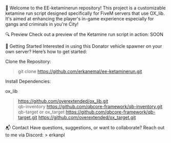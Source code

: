 🌟 Welcome to the EE-ketaminerun repository! This project is a customizable ketamine run script designed specifically for FiveM servers that use OX_lib. It's aimed at enhancing the player's in-game experience especially for gangs and criminals in you're City!

🔍 Preview Check out a preview of the Ketamine run script in action: SOON

🚀 Getting Started Interested in using this Donator vehicle spawner on your own server? Here’s how to get started:

Clone the Repository:

> git clone https://github.com/erkanemal/ee-ketaminerun.git

Install Dependencies:

ox_lib
> https://github.com/overextended/ox_lib.git <br>
qb-inventory
> https://github.com/qbcore-framework/qb-inventory.git <br>
qb-target or ox_target
> https://github.com/qbcore-framework/qb-target.git
> https://github.com/overextended/ox_target.git

📬 Contact Have questions, suggestions, or want to collaborate? Reach out to me via 
Discord: > erkanpl
